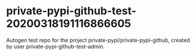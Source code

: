 # private-pypi-github-test-20200318191116866605
Autogen test repo for the project private-pypi/private-pypi-github, created by user private-pypi-github-test-admin.
